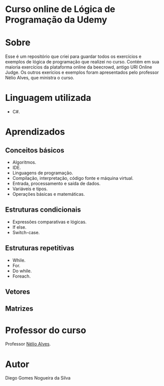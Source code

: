 # Curso online de Lógica de Programação da Udemy

# Sobre

Esse é um repositório que criei para guardar todos os exercícios e exemplos de lógica de programação que realizei no curso. Contém em sua maioria exercícios da plataforma online da beecrowd, antigo URI Online Judge. Os outros exerícios e exemplos foram apresentados pelo professor Nélio Alves, que ministra o curso.

# Linguagem utilizada
- C#.

# Aprendizados

## Conceitos básicos
- Algoritmos.
- IDE.
- Linguagens de programação.
- Compilação, interpretação, código fonte e máquina virtual.
- Entrada, processamento e saída de dados.
- Variáveis e tipos.
- Operações básicas e matemáticas.

## Estruturas condicionais
- Expressões comparativas e lógicas.
- If else.
- Switch-case.

## Estruturas repetitivas
- While.
- For.
- Do while.
- Foreach.

## Vetores

## Matrizes

# Professor do curso

Professor  [Nélio Alves](https://www.linkedin.com/in/nelio-alves/).

# Autor

Diego Gomes Nogueira da Silva
